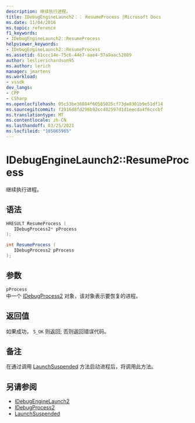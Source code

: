 ```yaml
---
description: 继续执行进程。
title: IDebugEngineLaunch2：： ResumeProcess |Microsoft Docs
ms.date: 11/04/2016
ms.topic: reference
f1_keywords:
- IDebugEngineLaunch2::ResumeProcess
helpviewer_keywords:
- IDebugEngineLaunch2::ResumeProcess
ms.assetid: 61ccc14e-75c6-44e7-aae4-57a9aac52089
author: leslierichardson95
ms.author: lerich
manager: jmartens
ms.workload:
- vssdk
dev_langs:
- CPP
- CSharp
ms.openlocfilehash: 05c53be36884f60585025cf73da8301b9e51df14
ms.sourcegitcommit: f2916d8fd296b92cc402597d1d1eecda4f6cccbf
ms.translationtype: MT
ms.contentlocale: zh-CN
ms.lasthandoff: 03/25/2021
ms.locfileid: "105065965"
---
```

# <a name="idebugenginelaunch2resumeprocess"></a>IDebugEngineLaunch2::ResumeProcess
继续执行进程。

## <a name="syntax"></a>语法

```cpp
HRESULT ResumeProcess ( 
   IDebugProcess2* pProcess
);
```

```csharp
int ResumeProcess ( 
   IDebugProcess2 pProcess
);
```

## <a name="parameters"></a>参数
`pProcess`\
中一个 [IDebugProcess2](../../../extensibility/debugger/reference/idebugprocess2.md) 对象，该对象表示要恢复的进程。

## <a name="return-value"></a>返回值
 如果成功， `S_OK` 则返回; 否则返回错误代码。

## <a name="remarks"></a>备注
 在通过调用 [LaunchSuspended](../../../extensibility/debugger/reference/idebugenginelaunch2-launchsuspended.md) 方法启动进程后，将调用此方法。

## <a name="see-also"></a>另请参阅
- [IDebugEngineLaunch2](../../../extensibility/debugger/reference/idebugenginelaunch2.md)
- [IDebugProcess2](../../../extensibility/debugger/reference/idebugprocess2.md)
- [LaunchSuspended](../../../extensibility/debugger/reference/idebugenginelaunch2-launchsuspended.md)
